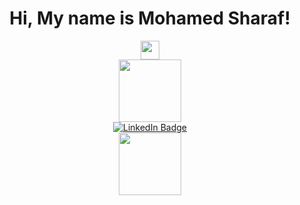<!--
### Hi there 👋
**mthms/mthms** is a ✨ _special_ ✨ repository because its `README.md` (this file) appears on your GitHub profile.

Here are some ideas to get you started:

- 🔭 I’m currently working on ...
- 🌱 I’m currently learning ...
- 👯 I’m looking to collaborate on ...
- 🤔 I’m looking for help with ...
- 💬 Ask me about ...
- 📫 How to reach me: ...
- 😄 Pronouns: ...
- ⚡ Fun fact: ...
-->

<div id="welcome_section" align="center">
  <h1>
    Hi, My name is Mohamed Sharaf!
  </h1>
  <img src="https://media.giphy.com/media/hvRJCLFzcasrR4ia7z/giphy.gif" width="30px" alt="" style="display: inline-block; vertical-align: middle;"/>
</div>

<div id="header" align="center">
  <img src="https://media.giphy.com/media/M9gbBd9nbDrOTu1Mqx/giphy.gif" width="100"/>
</div>

<div id="badges" align="center">
  <a href="https://www.linkedin.com/in/msharaf-551/">
    <img src="https://img.shields.io/badge/LinkedIn-blue?style=for-the-badge&logo=linkedin&logoColor=white" alt="LinkedIn Badge"/>
  </a>
</div>
<div id="profile_counter" align="center">
<img src="https://komarev.com/ghpvc/?username=mthms&style=flat-square&color=blue" width="100" alt=""/>
</div>


